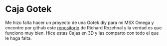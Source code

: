 # Caja Gotek

Me hizo falta hacer un proyecto de una Gotek diy para mi MSX Omega y encontre por github este [repositorio](https://github.com/RichardRozehnal/Gotek-Floppy-Disk-Emulator-V2) de Richard Rozehnal y la verdad es que funciono muy bien. Hice estas Cajas en 3D y las comparto con todo el que le haga falta.

